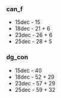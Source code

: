 ### can_f
 * 15dec - 15
 * 18dec - 21 + 6
 * 23dec - 26 + 6
 * 25dec - 28 + 5
### dg_con
 * 15dec - 40
 * 18dec - 52 + 29
 * 23dec - 57 + 29
 * 25dec - 59 + 32
